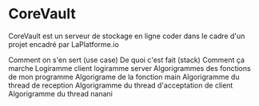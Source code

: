 # CoreVault
CoreVault est un serveur de stockage en ligne coder dans le cadre d'un projet encadré par LaPlatforme.io


Comment on s'en sert (use case)
De quoi c'est fait (stack)
Comment ça marche
Logiramme client
logiramme server
Algorigrammes des fonctions de mon programme
Algorigrame de la fonction main
Algorigramme du thread de reception
Algorigramme du thread d'acceptation de client
Algorigramme du thread nanani
